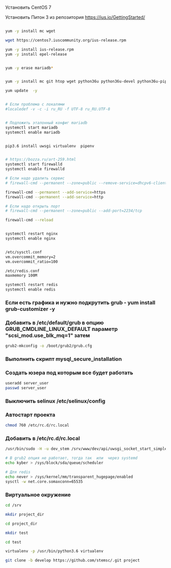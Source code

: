 Установить CentOS 7

Установить Питон 3 из репозитория https://ius.io/GettingStarted/
```bash

yum -y install mc wget

wget https://centos7.iuscommunity.org/ius-release.rpm

yum -y install ius-release.rpm
yum -y install epel-release


yum -y erase mariadb*


yum -y install mc git htop wget python36u python36u-devel python36u-pip net-tools gcc mariadb101u-devel mariadb101u-server mariadb101u kernel-devel unzip psmisc libxml2-devel libxslt-devel libmemcached-devel nginx npm httpd-tools pigz memcached pv iotop atop pbzip2 p7zip mysqlreport perl-DBD-MySQL smartmontools jpegoptim optipng lzop  redis40u

yum update  -y


# Если проблема с локалями
#localedef -v -c -i ru_RU -f UTF-8 ru_RU.UTF-8


# Подложить эталонный конфиг mariadb
systemctl start mariadb
systemctl enable mariadb


pip3.6 install uwsgi virtualenv  pipenv


# https://bozza.ru/art-259.html
systemctl start firewalld
systemctl enable firewalld

# Если надо удалить сервис
# firewall-cmd --permanent --zone=public --remove-service=dhcpv6-client

firewall-cmd --permanent --add-service=https
firewall-cmd --permanent --add-service=http

# Если надо открыть порт
# firewall-cmd --permanent --zone=public --add-port=2234/tcp

firewall-cmd --reload


systemctl restart nginx
systemctl enable nginx


/etc/sysctl.conf
vm.overcommit_memory=2
vm.overcommit_ratio=100

/etc/redis.conf
maxmemory 100M

systemctl restart redis
systemctl enable redis


```

### Если есть графика и нужно подкрутить grub - yum install grub-customizer -y

### Добавить в /etc/default/grub в опцию  GRUB_CMDLINE_LINUX_DEFAULT параметр  "scsi_mod.use_blk_mq=1" затем
```bash
grub2-mkconfig -o /boot/grub2/grub.cfg
```

### Выполнить скрипт mysql_secure_installation


### Создать юзера под которым все будет работать
```bash
useradd server_user
passwd server_user
```


### Выключить selinux /etc/selinux/config

### Автостарт проекта
```bash
chmod 760 /etc/rc.d/rc.local
```

### Добавить в /etc/rc.d/rc.local
```bash
/usr/bin/sudo -H -u dev_stem /srv/www/dev/api/uwsgi_socket_start_simple.sh -d

# В grub2 опция не работает, тогда так  или  через systemd
echo kyber > /sys/block/sda/queue/scheduler

# Для redis
echo never > /sys/kernel/mm/transparent_hugepage/enabled
sysctl -w net.core.somaxconn=65535

```


### Виртуальное окружение

```bash
cd /srv

mkdir project_dir

cd project_dir

mkdir test

cd test

virtualenv -p /usr/bin/python3.6 virtualenv

git clone -b develop https://github.com/stemsc/.git project

```










